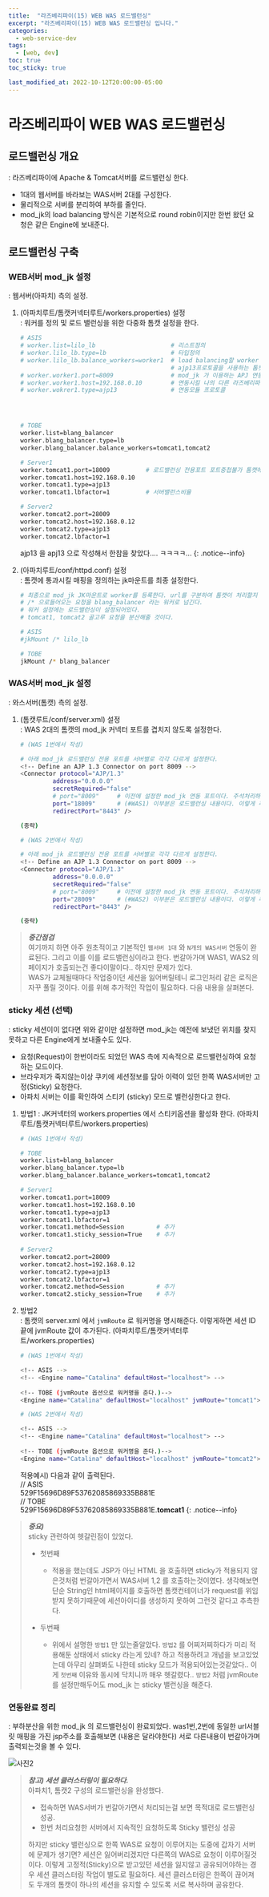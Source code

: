 ```yaml
---
title:  "라즈베리파이(15) WEB WAS 로드밸런싱"
excerpt: "라즈베리파이(15) WEB WAS 로드밸런싱 입니다."
categories:
  - web-service-dev
tags:
  - [web, dev]
toc: true
toc_sticky: true

last_modified_at: 2022-10-12T20:00:00-05:00
---
```


# 라즈베리파이 WEB WAS 로드밸런싱
## 로드밸런싱 개요
  : 라즈베리파이에 Apache & Tomcat서버를 로드밸런싱 한다.

  - 1대의 웹서버를 바라보는 WAS서버 2대를 구성한다.
  - 물리적으로 서버를 분리하여 부하를 줄인다.
  - mod_jk의 load balancing 방식은 기본적으로 round robin이지만 한번 왔던 요청은 같은 Engine에 보내준다.


## 로드밸런싱 구축
### WEB서버 mod_jk 설정
  : 웹서버(아파치) 측의 설정.

  1. (아파치루트/톰캣커넥터루트/workers.properties) 설정  
    : 워커를 정의 및 로드 밸런싱을 위한 다중화 톰캣 설정을 한다.

      ```bash
      # ASIS
      # worker.list=lilo_lb                     # 리스트정의
      # worker.lilo_lb.type=lb                  # 타입정의
      # worker.lilo_lb.balance_workers=worker1  # load balancing할 worker 속성 지정, (worker1)를 lilo_lb 라는 리스트 하위에 추가한다.
                                                # ajp13프로토콜을 사용하는 톰캣서버를 구분하기 위한 이름이다.
      # worker.worker1.port=8009                # mod_jk 가 이용하는 APJ 연동 포트
      # worker.worker1.host=192.168.0.10        # 연동시킬 나의 다른 라즈베리파이 WAS서버 주소를 입력
      # worker.wokrer1.type=ajp13               # 연동모듈 프로토콜




      # TOBE
      worker.list=blang_balancer
      worker.blang_balancer.type=lb
      worker.blang_balancer.balance_workers=tomcat1,tomcat2

      # Server1
      worker.tomcat1.port=18009          # 로드밸런싱 전용포트 포트중첩불가 톰캣에서 설정한 포트와 일치해야함
      worker.tomcat1.host=192.168.0.10
      worker.tomcat1.type=ajp13
      worker.tomcat1.lbfactor=1          # 서버밸런스비율

      # Server2
      worker.tomcat2.port=28009
      worker.tomcat2.host=192.168.0.12
      worker.tomcat2.type=ajp13
      worker.tomcat2.lbfactor=1

      ```
      
      ajp13 을 apj13 으로 작성해서 한참을 찾았다.... ㅋㅋㅋㅋ...
      {: .notice--info}
      
  2. (아파치루트/conf/httpd.conf) 설정  
    : 톰캣에 통과시킬 매핑을 정의하는 jk마운트를 최종 설정한다.

      ```bash
      # 최종으로 mod_jk JK마운트로 worker를 등록한다. url를 구분하여 톰캣이 처리할지 결정한다.
      # /* 으로들어오는 요청을 blang_balancer 라는 워커로 넘긴다.
      # 워커 설정에는 로드밸런싱이 설정되어있다.
      # tomcat1, tomcat2 골고루 요청을 분산해줄 것이다.

      # ASIS
      #jkMount /* lilo_lb

      # TOBE
      jkMount /* blang_balancer

      ```

     
### WAS서버 mod_jk 설정
  : 와스서버(톰캣) 측의 설정.

  1. (톰캣루트/conf/server.xml) 설정  
    : WAS 2대의 톰캣의 mod_jk 커넥터 포트를 겹치지 않도록 설정한다. 

      ```bash
      # (WAS 1번에서 작성)

      # 아래 mod_jk 로드밸런싱 전용 포트를 서버별로 각각 다르게 설정한다.
      <!-- Define an AJP 1.3 Connector on port 8009 -->
      <Connector protocol="AJP/1.3"
               address="0.0.0.0"
               secretRequired="false"
               # port="8009"     # 이전에 설정한 mod_jk 연동 포트이다. 주석처리하고
               port="18009"      # (#WAS1) 이부분은 로드밸런싱 내용이다. 이렇게 추가한다. (달라야한다)
               redirectPort="8443" />

      (중략)
      
      ```

      ```bash
      # (WAS 2번에서 작성)

      # 아래 mod_jk 로드밸런싱 전용 포트를 서버별로 각각 다르게 설정한다.
      <!-- Define an AJP 1.3 Connector on port 8009 -->
      <Connector protocol="AJP/1.3"
               address="0.0.0.0"
               secretRequired="false"
               # port="8009"     # 이전에 설정한 mod_jk 연동 포트이다. 주석처리하고
               port="28009"      # (#WAS2) 이부분은 로드밸런싱 내용이다. 이렇게 추가한다. (달라야한다)
               redirectPort="8443" />

      (중략)

      ```

  > ***중간점검***  
  > 여기까지 하면 아주 원초적이고 기본적인 `웹서버 1대` 와 `N개의 WAS서버` 연동이 완료된다. 그리고 이를 이를 로드밸런싱이라고 한다.
  > 번갈아가며 WAS1, WAS2 의 페이지가 호출되는건 좋다이말이다.. 하지만 문제가 있다.  
  > WAS가 교체될때마다 작업중이던 세션을 잃어버릴테니 로그인처리 같은 로직은 자꾸 풀릴 것이다.
  > 이를 위해 추가적인 작업이 필요하다. 다음 내용을 살펴본다.

### sticky 세션 (선택)
  : sticky 세션이이 없다면 위와 같이만 설정하면 mod_jk는 예전에 보냈던 위치를 찾지 못하고 다른 Engine에게 보내줄수도 있다.


  - 요청(Request)이 한번이라도 되었던 WAS 측에 지속적으로 로드밸런싱하여 요청하는 모드이다. 
  - 브라우저가 죽지않는이상 쿠키에 세션정보를 담아 이력이 있던 한쪽 WAS서버만 고정(Sticky) 요청한다.
  - 아파치 서버는 이를 확인하여 스티키 (sticky) 모드로 밸런싱한다고 한다.
  

  1. 방법1
    : JK커넥터의 workers.properties 에서 스티키옵션을 활성화 한다.  (아파치루트/톰캣커넥터루트/workers.properties) 

      ```bash
      # (WAS 1번에서 작성) 

      # TOBE
      worker.list=blang_balancer
      worker.blang_balancer.type=lb
      worker.blang_balancer.balance_workers=tomcat1,tomcat2
      
      # Server1
      worker.tomcat1.port=18009          
      worker.tomcat1.host=192.168.0.10
      worker.tomcat1.type=ajp13
      worker.tomcat1.lbfactor=1
      worker.tomcat1.method=Session         # 추가
      worker.tomcat1.sticky_session=True    # 추가
            
      # Server2
      worker.tomcat2.port=28009
      worker.tomcat2.host=192.168.0.12
      worker.tomcat2.type=ajp13
      worker.tomcat2.lbfactor=1
      worker.tomcat2.method=Session         # 추가
      worker.tomcat2.sticky_session=True    # 추가
      
      ```

  2. 방법2  
    : 톰캣의 server.xml 에서 `jvmRoute` 로 워커명을 명시해준다. 이렇게하면 세션 ID 끝에 jvmRoute 값이 추가된다.  (아파치루트/톰캣커넥터루트/workers.properties)  

      ```bash
      # (WAS 1번에서 작성)

      <!-- ASIS -->
      <!-- <Engine name="Catalina" defaultHost="localhost"> -->
         
      <!-- TOBE (jvmRoute 옵션으로 워커명을 준다.)-->
      <Engine name="Catalina" defaultHost="localhost" jvmRoute="tomcat1">

      ```
      
      ```bash
      # (WAS 2번에서 작성)

      <!-- ASIS -->
      <!-- <Engine name="Catalina" defaultHost="localhost"> -->
         
      <!-- TOBE (jvmRoute 옵션으로 워커명을 준다.)-->
      <Engine name="Catalina" defaultHost="localhost" jvmRoute="tomcat2">

      ```

      적용예시) 다음과 같이 출력된다.  
      // ASIS  
      529F15696D89F53762085869335B881E  
      // TOBE  
      529F15696D89F53762085869335B881E.**tomcat1**
      {: .notice--info}


> ***중요)***  
> sticky 관련하여 헷갈린점이 있었다.
> - 첫번째  
>   - 적용을 했는데도 JSP가 아닌 HTML 을 호출하면 sticky가 적용되지 않은것처럼 번갈아가면서 WAS서버 1,2 를 호출하는것이였다. 생각해보면 단순 String인 html페이지를 호출하면 톰캣컨테이너가 request를 위임받지 못하기때문에 세션아이디를 생성하지 못하여 그런것 같다고 추측한다.
>  
> - 두번째  
>   - 위에서 설명한 `방법1` 만 있는줄알았다. `방법2` 를 어찌저찌하다가 미리 적용해둔 상태에서 sticky 라는게 있네? 하고 적용하려고 개념을 보고있었는데 아무리 살펴봐도 나한테 sticky 모드가 적용되어있는것같았다.. 이게 `첫번째` 이유와 동시에 닥치니까 매우 헷갈렸다.. `방법2` 처럼 jvmRoute 를 설정만해두어도 mod_jk 는 sticky 밸런싱을 해준다.

### 연동완료 정리
  : 부하분산을 위한 mod_jk 의 로드밸런싱이 완료되었다. was1번,2번에 동일한 url서블릿 매핑을 가진 jsp주소를 호출해보면 (내용은 달라야한다) 서로 다른내용이 번갈아가며 출력되는것을 볼 수 있다.
  
![사진2](/assets/images/ToyDev/WebServiceDev/mod_jk_success_loadbalancer.png)

> ***참고) 세션 클러스터링이 필요하다.***  
> 아파치1, 톰캣2 구성의 로드밸런싱을 완성했다.
>   - 접속하면 WAS서버가 번갈아가면서 처리되는걸 보면 목적대로 로드밸런싱 성공.
>   - 한번 처리요청한 서버에서 지속적인 요청하도록 Sticky 밸런싱 성공
>   
> 하지만 sticky 밸런싱으로 한쪽 WAS로 요청이 이루어지는 도중에 갑자기 서버에 문제가 생기면?
> 세션은 잃어버리겠지만 다른쪽의 WAS로 요청이 이루어질것이다.
> 이렇게 고정적(Sticky)으로 받고있던 세션을 잃지않고 공유되어야하는 경우 세션 클러스터링 작업이 별도로 필요하다.
> 세션 클러스터링은 한쪽이 끊어져도 두개의 톰캣이 하나의 세션을 유지할 수 있도록 서로 복사하며 공유한다.



